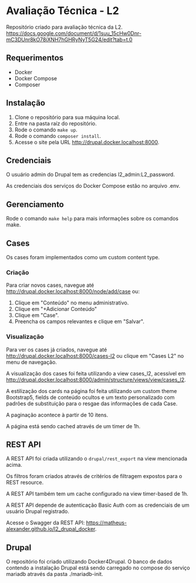 # Avaliação Técnica - L2
Repositório criado para avaliação técnica da L2.
https://docs.google.com/document/d/1suu_15cHw0Dnr-mC3DUnr8kO78iXNH7hGHRyNyT5G24/edit?tab=t.0

## Requerimentos
- Docker
- Docker Compose
- Composer

## Instalação
 1. Clone o repositório para sua máquina local.
 2. Entre na pasta raíz do repositório.
 3. Rode o comando `make up`.
 4. Rode o comando `composer install`.
 5. Acesse o site pela URL http://drupal.docker.localhost:8000.

## Credenciais
O usuário admin do Drupal tem as credencias l2_admin:L2_password.

As credenciais dos serviços do Docker Compose estão no arquivo .env.

## Gerenciamento
Rode o comando `make help` para mais informações sobre os comandos make.

## Cases

Os cases foram implementados como um custom content type.

### Criação
Para criar novos cases, navegue até http://drupal.docker.localhost:8000/node/add/case ou:

 1. Clique em "Conteúdo" no menu administrativo.
 2. Clique em "+Adicionar Conteúdo"
 3. Clique em "Case".
 4. Preencha os campos relevantes e clique em "Salvar".

### Visualização
Para ver os cases já criados, navegue até http://drupal.docker.localhost:8000/cases-l2 ou clique em "Cases L2" no menu de navegação.

A visualização dos cases foi feita utilizando a view cases_l2, acessível em http://drupal.docker.localhost:8000/admin/structure/views/view/cases_l2.

A estilização dos cards na página foi feita utilizando um custom theme Bootstrap5, fields de conteúdo ocultos e um texto personalizado com padrões de substituição para o resgae das informações de cada Case.

A paginação acontece à partir de 10 itens.

A página está sendo cached através de um timer de 1h. 

## REST API

A REST API foi criada utilizando o `drupal/rest_export` na view mencionada acima.

Os filtros foram criados através de critérios de filtragem expostos para o REST resource.

A REST API também tem um cache configurado na view timer-based de 1h.

A REST API depende de autenticação Basic Auth com as credenciais de um usuário Drupal registrado.

Acesse o Swagger da REST API: https://matheus-alexander.github.io/l2_drupal_docker.

## Drupal
O repositório foi criado utilizando Docker4Drupal.
O banco de dados contendo a instalação Drupal está sendo carregado no compose do serviço mariadb através da pasta ./mariadb-init.
